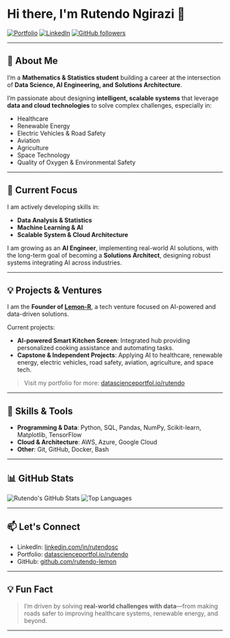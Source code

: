 # Hi there, I'm Rutendo Ngirazi 👋

[![Portfolio](https://img.shields.io/badge/Portfolio-datascienceportfol.io/rutendo-blue)](https://datascienceportfol.io/rutendo)
[![LinkedIn](https://img.shields.io/badge/LinkedIn-Rutendo%20Ngirazi-blue)](https://www.linkedin.com/in/rutendosc)
[![GitHub followers](https://img.shields.io/github/followers/rutendo-lemon?label=Follow&style=social)](https://github.com/rutendo-lemon)

---

## 🎯 About Me
I’m a **Mathematics & Statistics student** building a career at the intersection of **Data Science, AI Engineering, and Solutions Architecture**.  

I’m passionate about designing **intelligent, scalable systems** that leverage **data and cloud technologies** to solve complex challenges, especially in:  

- Healthcare  
- Renewable Energy  
- Electric Vehicles & Road Safety  
- Aviation  
- Agriculture  
- Space Technology  
- Quality of Oxygen & Environmental Safety  

---

## 🚀 Current Focus
I am actively developing skills in:

- **Data Analysis & Statistics**  
- **Machine Learning & AI**  
- **Scalable System & Cloud Architecture**  

I am growing as an **AI Engineer**, implementing real-world AI solutions, with the long-term goal of becoming a **Solutions Architect**, designing robust systems integrating AI across industries.

---

## 💡 Projects & Ventures
I am the **Founder of [Lemon-R](https://datascienceportfol.io/rutendo)**, a tech venture focused on AI-powered and data-driven solutions.  

Current projects:  

- **AI-powered Smart Kitchen Screen**: Integrated hub providing personalized cooking assistance and automating tasks.  
- **Capstone & Independent Projects**: Applying AI to healthcare, renewable energy, electric vehicles, road safety, aviation, agriculture, and space tech.  

> Visit my portfolio for more: [datascienceportfol.io/rutendo](https://datascienceportfol.io/rutendo)

---

## 🔧 Skills & Tools
- **Programming & Data**: Python, SQL, Pandas, NumPy, Scikit-learn, Matplotlib, TensorFlow  
- **Cloud & Architecture**: AWS, Azure, Google Cloud  
- **Other**: Git, GitHub, Docker, Bash  

---

## 📊 GitHub Stats
![Rutendo's GitHub Stats](https://github-readme-stats.vercel.app/api?username=rutendo-lemon&show_icons=true&theme=radical)
![Top Languages](https://github-readme-stats.vercel.app/api/top-langs/?username=rutendo-lemon&layout=compact&theme=radical)

---

## 📫 Let's Connect
- LinkedIn: [linkedin.com/in/rutendosc](https://www.linkedin.com/in/rutendosc)  
- Portfolio: [datascienceportfol.io/rutendo](https://datascienceportfol.io/rutendo)  
- GitHub: [github.com/rutendo-lemon](https://github.com/rutendo-lemon)  

---

## 💡 Fun Fact
> I’m driven by solving **real-world challenges with data**—from making roads safer to improving healthcare systems, renewable energy, and beyond.

---

